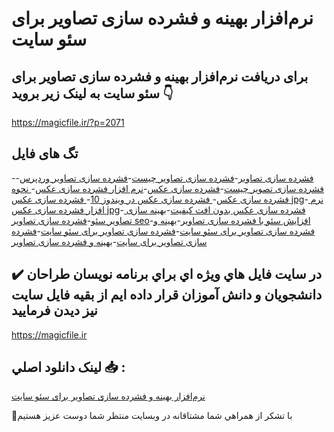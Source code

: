 # نرم‌افزار بهینه و فشرده سازی تصاویر برای سئو سایت

## برای دریافت نرم‌افزار بهینه و فشرده سازی تصاویر برای سئو سایت به لینک زیر بروید 👇

https://magicfile.ir/?p=2071

## تگ های فایل

-[فشرده سازی تصاویر](https://magicfile.ir/product/%d9%86%d8%b1%d9%85-%d8%a7%d9%81%d8%b2%d8%a7%d8%b1-%d8%a8%d9%87%db%8c%d9%86%d9%87-%d9%81%d8%b4%d8%b1%d8%af%d9%87-%d8%b3%d8%a7%d8%b2%db%8c-%d8%aa%d8%b5%d8%a7%d9%88%db%8c%d8%b1-%d8%a8%d8%b1%d8%a7%db%8c-%d8%b3%d8%a6%d9%88/)-[فشرده سازی تصاویر چیست](https://magicfile.ir/product/%d9%86%d8%b1%d9%85-%d8%a7%d9%81%d8%b2%d8%a7%d8%b1-%d8%a8%d9%87%db%8c%d9%86%d9%87-%d9%81%d8%b4%d8%b1%d8%af%d9%87-%d8%b3%d8%a7%d8%b2%db%8c-%d8%aa%d8%b5%d8%a7%d9%88%db%8c%d8%b1-%d8%a8%d8%b1%d8%a7%db%8c-%d8%b3%d8%a6%d9%88/)-[فشرده سازی تصاویر وردپرس](https://magicfile.ir/product/%d9%86%d8%b1%d9%85-%d8%a7%d9%81%d8%b2%d8%a7%d8%b1-%d8%a8%d9%87%db%8c%d9%86%d9%87-%d9%81%d8%b4%d8%b1%d8%af%d9%87-%d8%b3%d8%a7%d8%b2%db%8c-%d8%aa%d8%b5%d8%a7%d9%88%db%8c%d8%b1-%d8%a8%d8%b1%d8%a7%db%8c-%d8%b3%d8%a6%d9%88/)-[فشرده سازی تصویر چیست](https://magicfile.ir/product/%d9%86%d8%b1%d9%85-%d8%a7%d9%81%d8%b2%d8%a7%d8%b1-%d8%a8%d9%87%db%8c%d9%86%d9%87-%d9%81%d8%b4%d8%b1%d8%af%d9%87-%d8%b3%d8%a7%d8%b2%db%8c-%d8%aa%d8%b5%d8%a7%d9%88%db%8c%d8%b1-%d8%a8%d8%b1%d8%a7%db%8c-%d8%b3%d8%a6%d9%88/)-[فشرده سازی عکس](https://magicfile.ir/product/%d9%86%d8%b1%d9%85-%d8%a7%d9%81%d8%b2%d8%a7%d8%b1-%d8%a8%d9%87%db%8c%d9%86%d9%87-%d9%81%d8%b4%d8%b1%d8%af%d9%87-%d8%b3%d8%a7%d8%b2%db%8c-%d8%aa%d8%b5%d8%a7%d9%88%db%8c%d8%b1-%d8%a8%d8%b1%d8%a7%db%8c-%d8%b3%d8%a6%d9%88/)-[نرم افزار فشرده سازی عکس](https://magicfile.ir/product/%d9%86%d8%b1%d9%85-%d8%a7%d9%81%d8%b2%d8%a7%d8%b1-%d8%a8%d9%87%db%8c%d9%86%d9%87-%d9%81%d8%b4%d8%b1%d8%af%d9%87-%d8%b3%d8%a7%d8%b2%db%8c-%d8%aa%d8%b5%d8%a7%d9%88%db%8c%d8%b1-%d8%a8%d8%b1%d8%a7%db%8c-%d8%b3%d8%a6%d9%88/)-[ نحوه فشرده سازی عکس](https://magicfile.ir/product/%d9%86%d8%b1%d9%85-%d8%a7%d9%81%d8%b2%d8%a7%d8%b1-%d8%a8%d9%87%db%8c%d9%86%d9%87-%d9%81%d8%b4%d8%b1%d8%af%d9%87-%d8%b3%d8%a7%d8%b2%db%8c-%d8%aa%d8%b5%d8%a7%d9%88%db%8c%d8%b1-%d8%a8%d8%b1%d8%a7%db%8c-%d8%b3%d8%a6%d9%88/)-[ فشرده سازی عکس در ویندوز 10](https://magicfile.ir/product/%d9%86%d8%b1%d9%85-%d8%a7%d9%81%d8%b2%d8%a7%d8%b1-%d8%a8%d9%87%db%8c%d9%86%d9%87-%d9%81%d8%b4%d8%b1%d8%af%d9%87-%d8%b3%d8%a7%d8%b2%db%8c-%d8%aa%d8%b5%d8%a7%d9%88%db%8c%d8%b1-%d8%a8%d8%b1%d8%a7%db%8c-%d8%b3%d8%a6%d9%88/)-[ فشرده سازی عکس jpg](https://magicfile.ir/product/%d9%86%d8%b1%d9%85-%d8%a7%d9%81%d8%b2%d8%a7%d8%b1-%d8%a8%d9%87%db%8c%d9%86%d9%87-%d9%81%d8%b4%d8%b1%d8%af%d9%87-%d8%b3%d8%a7%d8%b2%db%8c-%d8%aa%d8%b5%d8%a7%d9%88%db%8c%d8%b1-%d8%a8%d8%b1%d8%a7%db%8c-%d8%b3%d8%a6%d9%88/)-[ نرم افزار فشرده سازی عکس jpg](https://magicfile.ir/product/%d9%86%d8%b1%d9%85-%d8%a7%d9%81%d8%b2%d8%a7%d8%b1-%d8%a8%d9%87%db%8c%d9%86%d9%87-%d9%81%d8%b4%d8%b1%d8%af%d9%87-%d8%b3%d8%a7%d8%b2%db%8c-%d8%aa%d8%b5%d8%a7%d9%88%db%8c%d8%b1-%d8%a8%d8%b1%d8%a7%db%8c-%d8%b3%d8%a6%d9%88/)-[ فشرده سازی عکس بدون افت کیفیت](https://magicfile.ir/product/%d9%86%d8%b1%d9%85-%d8%a7%d9%81%d8%b2%d8%a7%d8%b1-%d8%a8%d9%87%db%8c%d9%86%d9%87-%d9%81%d8%b4%d8%b1%d8%af%d9%87-%d8%b3%d8%a7%d8%b2%db%8c-%d8%aa%d8%b5%d8%a7%d9%88%db%8c%d8%b1-%d8%a8%d8%b1%d8%a7%db%8c-%d8%b3%d8%a6%d9%88/)-[بهینه سازی تصاویر سئو](https://magicfile.ir/product/%d9%86%d8%b1%d9%85-%d8%a7%d9%81%d8%b2%d8%a7%d8%b1-%d8%a8%d9%87%db%8c%d9%86%d9%87-%d9%81%d8%b4%d8%b1%d8%af%d9%87-%d8%b3%d8%a7%d8%b2%db%8c-%d8%aa%d8%b5%d8%a7%d9%88%db%8c%d8%b1-%d8%a8%d8%b1%d8%a7%db%8c-%d8%b3%d8%a6%d9%88/)-[فشرده سازی تصاویر seo](https://magicfile.ir/product/%d9%86%d8%b1%d9%85-%d8%a7%d9%81%d8%b2%d8%a7%d8%b1-%d8%a8%d9%87%db%8c%d9%86%d9%87-%d9%81%d8%b4%d8%b1%d8%af%d9%87-%d8%b3%d8%a7%d8%b2%db%8c-%d8%aa%d8%b5%d8%a7%d9%88%db%8c%d8%b1-%d8%a8%d8%b1%d8%a7%db%8c-%d8%b3%d8%a6%d9%88/)-[افزایش سئو با فشرده سازی تصاویر](https://magicfile.ir/product/%d9%86%d8%b1%d9%85-%d8%a7%d9%81%d8%b2%d8%a7%d8%b1-%d8%a8%d9%87%db%8c%d9%86%d9%87-%d9%81%d8%b4%d8%b1%d8%af%d9%87-%d8%b3%d8%a7%d8%b2%db%8c-%d8%aa%d8%b5%d8%a7%d9%88%db%8c%d8%b1-%d8%a8%d8%b1%d8%a7%db%8c-%d8%b3%d8%a6%d9%88/)-[بهینه و فشرده سازی تصاویر برای سئو سایت](https://magicfile.ir/product/%d9%86%d8%b1%d9%85-%d8%a7%d9%81%d8%b2%d8%a7%d8%b1-%d8%a8%d9%87%db%8c%d9%86%d9%87-%d9%81%d8%b4%d8%b1%d8%af%d9%87-%d8%b3%d8%a7%d8%b2%db%8c-%d8%aa%d8%b5%d8%a7%d9%88%db%8c%d8%b1-%d8%a8%d8%b1%d8%a7%db%8c-%d8%b3%d8%a6%d9%88/)-[فشرده سازی تصاویر برای سئو سایت](https://magicfile.ir/product/%d9%86%d8%b1%d9%85-%d8%a7%d9%81%d8%b2%d8%a7%d8%b1-%d8%a8%d9%87%db%8c%d9%86%d9%87-%d9%81%d8%b4%d8%b1%d8%af%d9%87-%d8%b3%d8%a7%d8%b2%db%8c-%d8%aa%d8%b5%d8%a7%d9%88%db%8c%d8%b1-%d8%a8%d8%b1%d8%a7%db%8c-%d8%b3%d8%a6%d9%88/)-[فشرده سازی تصاویر برای سایت](https://magicfile.ir/product/%d9%86%d8%b1%d9%85-%d8%a7%d9%81%d8%b2%d8%a7%d8%b1-%d8%a8%d9%87%db%8c%d9%86%d9%87-%d9%81%d8%b4%d8%b1%d8%af%d9%87-%d8%b3%d8%a7%d8%b2%db%8c-%d8%aa%d8%b5%d8%a7%d9%88%db%8c%d8%b1-%d8%a8%d8%b1%d8%a7%db%8c-%d8%b3%d8%a6%d9%88/)-[بهینه و فشرده سازی تصاویر](https://magicfile.ir/product/%d9%86%d8%b1%d9%85-%d8%a7%d9%81%d8%b2%d8%a7%d8%b1-%d8%a8%d9%87%db%8c%d9%86%d9%87-%d9%81%d8%b4%d8%b1%d8%af%d9%87-%d8%b3%d8%a7%d8%b2%db%8c-%d8%aa%d8%b5%d8%a7%d9%88%db%8c%d8%b1-%d8%a8%d8%b1%d8%a7%db%8c-%d8%b3%d8%a6%d9%88/)

## ✔️ در سايت فايل هاي ويژه اي براي برنامه نويسان طراحان دانشجويان و دانش آموزان قرار داده ايم از بقيه فايل سايت نيز ديدن فرماييد

https://magicfile.ir


## لينک دانلود اصلي 📥 :

[نرم‌افزار بهینه و فشرده سازی تصاویر برای سئو سایت](https://magicfile.ir/product/%d9%86%d8%b1%d9%85-%d8%a7%d9%81%d8%b2%d8%a7%d8%b1-%d8%a8%d9%87%db%8c%d9%86%d9%87-%d9%81%d8%b4%d8%b1%d8%af%d9%87-%d8%b3%d8%a7%d8%b2%db%8c-%d8%aa%d8%b5%d8%a7%d9%88%db%8c%d8%b1-%d8%a8%d8%b1%d8%a7%db%8c-%d8%b3%d8%a6%d9%88/) 


🙏با تشکر از همراهي شما مشتاقانه در وبسایت منتظر شما دوست عزیز هستیم

